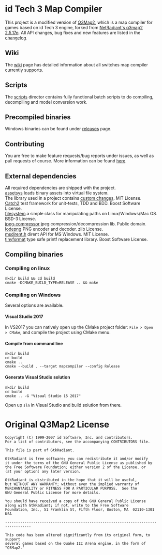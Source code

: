 # id Tech 3 Map Compiler
This project is a modified version of [Q3Map2](http://q3map2.robotrenegade.com/), which is a map compiler for games based on id Tech 3 engine, forked from [NetRadiant's q3map2 2.5.17n](https://gitlab.com/xonotic/netradiant/tree/225d4bba22a409bc1c375a2029d2162d336f0070).
All API changes, bug fixes and new features are listed in the [changelog](changelog.md).

## Wiki
The [wiki](https://github.com/isRyven/map-compiler/wiki) page has detailed information about all switches map compiler currently supports.

## Scripts
The [scripts](https://github.com/isRyven/map-compiler/tree/master/scripts) director contains fully functional batch scripts to do compiling, decompiling and model conversion work.

## Precompiled binaries
Windows binaries can be found under [releases](https://github.com/isRyven/map-compiler/releases/) page. 

## Contributing
You are free to make feature requests/bug reports under issues, as well as pull requests of course. More information can be found [here](CONTRIBUTING.md).

## External dependencies 
All required dependencies are shipped with the project.  
[assetsys](https://github.com/mattiasgustavsson/libs/blob/master/docs/assetsys.md) loads binary assets into virtual file system.  
The library used in a project contains [custom changes](https://github.com/isRyven/libs). MIT License.  
[Catch2](https://github.com/catchorg/Catch2) test framework for unit-tests, TDD and BDD. Boost Software License.  
[filesystem](https://github.com/wjakob/filesystem) a simple class for manipulating paths on Linux/Windows/Mac OS. BSD-3 License.  
[jpeg-compressor](https://github.com/richgel999/jpeg-compressor) jpeg compression/decompression lib. Public domain.  
[lodepng](https://github.com/lvandeve/lodepng) PNG encoder and decoder. zlib License.  
[msdirent.h](https://svn.apache.org/repos/asf/avro/trunk/lang/c/tests/msdirent.h) dirent API for MS Windows. MIT License.  
[tinyformat](https://github.com/c42f/tinyformat) type safe printf replacement library. Boost Software License.

## Compiling binaries

### Compiling on linux
```
mkdir build && cd build
cmake -DCMAKE_BUILD_TYPE=RELEASE .. && make
```

### Compiling on Windows
Several options are available.

#### Visual Studio 2017
In VS2017 you can natively open up the CMake project folder: `File > Open > CMake`, and compile the project using CMake menu.

#### Compile from command line
```
mkdir build
cd build
cmake ..
cmake --build . --target mapcompiler --config Release
```

#### Generate Visual Studio solution
```
mkdir build
cd build
cmake .. -G "Visual Studio 15 2017"
```
Open up `sln` in Visual Studio and build solution from there.

# Original Q3Map2 License 
```
Copyright (C) 1999-2007 id Software, Inc. and contributors.
For a list of contributors, see the accompanying CONTRIBUTORS file.

This file is part of GtkRadiant.

GtkRadiant is free software; you can redistribute it and/or modify
it under the terms of the GNU General Public License as published by
the Free Software Foundation; either version 2 of the License, or
(at your option) any later version.

GtkRadiant is distributed in the hope that it will be useful,
but WITHOUT ANY WARRANTY; without even the implied warranty of
MERCHANTABILITY or FITNESS FOR A PARTICULAR PURPOSE.  See the
GNU General Public License for more details.

You should have received a copy of the GNU General Public License
along with GtkRadiant; if not, write to the Free Software
Foundation, Inc., 51 Franklin St, Fifth Floor, Boston, MA  02110-1301  USA

----------------------------------------------------------------------------------

This code has been altered significantly from its original form, to support
several games based on the Quake III Arena engine, in the form of "Q3Map2."
```

